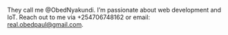 They call me @ObedNyakundi.
I’m passionate about web development and IoT.
Reach out to me via +254706748162 or email: real.obedpaul@gmail.com.


